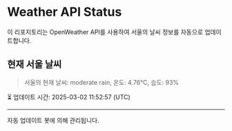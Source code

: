 
# Weather API Status

이 리포지토리는 OpenWeather API를 사용하여 서울의 날씨 정보를 자동으로 업데이트합니다.

## 현재 서울 날씨
> 서울의 현재 날씨: moderate rain, 온도: 4.76°C, 습도: 93%

⏳ 업데이트 시간: 2025-03-02 11:52:57 (UTC)

---
자동 업데이트 봇에 의해 관리됩니다.
